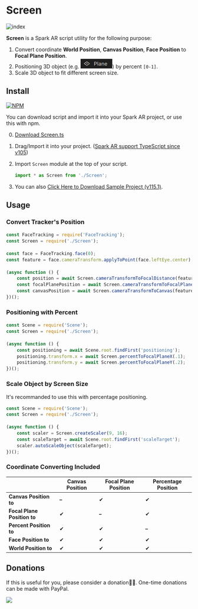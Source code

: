 # Screen

![index](README.assets/index.gif)

**Screen** is a Spark AR script utility for the following purpose:

1. Convert coordinate **World Position**, **Canvas Position**, **Face Position** to **Focal Plane Position**.
2. Positioning 3D object (e.g. ![plane](README.assets/plane.png)) by percent `[0-1]`.
3. Scale 3D object to fit different screen size.



## Install

[![NPM](https://nodei.co/npm/sparkar-screen.png?compact=true)](https://nodei.co/npm/sparkar-screen.png?compact=true)

You can download script and import it into your Spark AR project, or use this with npm.

0. [Download Screen.ts](https://github.com/pofulu/sparkar-screen/releases/latest/download/Screen.ts)

1. Drag/Import it into your project. ([Spark AR support TypeScript since v105](https://sparkar.facebook.com/ar-studio/learn/scripting/typescript-support))

2. Import `Screen` module at the top of your script.

   ```javascript
   import * as Screen from './Screen';
   ```


3. You can also [Click Here to Download Sample Project (v115.1)](https://github.com/pofulu/sparkar-pftween/releases/latest/download/ScreenDemo.arprojpkg).



## Usage 

### Convert Tracker's Position

```js
const FaceTracking = require('FaceTracking');
const Screen = require('./Screen');

const face = FaceTracking.face(0);
const feature = face.cameraTransform.applyToPoint(face.leftEye.center);

(async function () {
    const position = await Screen.cameraTransformToFocalDistance(feature);
    const focalPlanePosition = await Screen.cameraTransformToFocalPlane(feature);
    const canvasPosition = await Screen.cameraTransformToCanvas(feature);
})();
```



### Positioning with Percent

```javascript
const Scene = require('Scene');
const Screen = require('./Screen');

(async function () {
    const positioning = await Scene.root.findFirst('positioning');
    positioning.transform.x = await Screen.percentToFocalPlaneX(.1);
    positioning.transform.y = await Screen.percentToFocalPlaneY(.2);
})();
```



### Scale Object by Screen Size

It's recommanded to use this with percentage positioning.

```js
const Scene = require('Scene');
const Screen = require('./Screen');

(async function () {
    const scaler = Screen.createScaler(9, 16);
    const scaleTarget = await Scene.root.findFirst('scaleTarget');
    scaler.autoScaleObject(scaleTarget);
})();
```



### Coordinate Converting Included

|                             | Canvas Position | Focal Plane Position | Percentage Position |
| --------------------------- | --------------- | -------------------- | ------------------- |
| **Canvas Position to**      | **–**           | ✔                    | ✔                   |
| **Focal Plane Position to** | ✔               | **–**                | ✔                   |
| **Percent Position to**     | ✔               | ✔                    | **–**               |
| **Face Position to**        | ✔               | ✔                    | ✔                   |
| **World Position to**       | ✔               | ✔                    | ✔                   |





## Donations

If this is useful for you, please consider a donation🙏🏼. One-time donations can be made with PayPal.

[![](https://www.paypalobjects.com/en_US/i/btn/btn_donateCC_LG.gif)](https://www.paypal.com/cgi-bin/webscr?cmd=_s-xclick&hosted_button_id=HW99ESSALJZ36)

